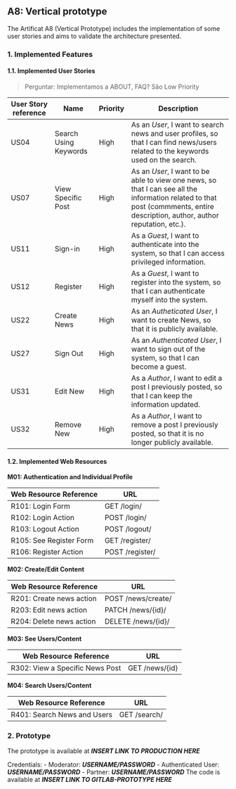 ## A8: Vertical prototype

The Artificat A8 (Vertical Prototype) includes the implementation of some user stories and aims to validate the architecture presented.

### 1. Implemented Features

#### 1.1. Implemented User Stories

> Perguntar: Implementamos a ABOUT, FAQ? São Low Priority

| User Story reference | Name                   | Priority                   | Description                   |
| -------------------- | ---------------------- | -------------------------- | ----------------------------- |
| US04                 | Search Using Keywords | High | As an *User*, I want to search news and user profiles, so that I can find news/users related to the keywords used on the search. |
| US07                 | View Specific Post | High | As an *User*, I want to be able to view one news, so that I can see all the information related to that post (commments, entire description, author, author reputation, etc.). |
| US11                 | Sign-in | High | As a *Guest*, I want to authenticate into the system, so that I can access privileged information. |
| US12                 | Register | High | As a *Guest*, I want to register into the system, so that I can authenticate myself into the system. |
| US22                 | Create News | High | As an *Autheticated User*, I want to create News, so that it is publicly available. |
| US27                 | Sign Out | High | As an *Authenticated User*, I want to sign out of the system, so that I can become a guest. |
| US31                 | Edit New | High | As a *Author*, I want to edit a post I previously posted, so that I can keep the information updated. |
| US32                 | Remove New | High | As a *Author*, I want to remove a post I previously posted, so that it is no longer publicly available. |

#### 1.2. Implemented Web Resources

**M01: Authentication and Individual Profile** 

| Web Resource Reference | URL                            |
| ---------------------- | ------------------------------ |
| R101: Login Form | GET /login/ |
| R102: Login Action | POST /login/ |
| R103: Logout Action | POST /logout/ |
| R105: See Register Form | GET /register/ |
| R106: Register Action | POST /register/ |

**M02: Create/Edit Content**

| Web Resource Reference | URL                            |
| ---------------------- | ------------------------------ |
| R201: Create news action | POST /news/create/ |
| R203: Edit news action | PATCH /news/{id}/ |
| R204: Delete news action | DELETE /news/{id}/ |

**M03: See Users/Content**

| Web Resource Reference | URL                            |
| ---------------------- | ------------------------------ |
| R302: View a Specific News Post | GET /news/{id} |

**M04: Search Users/Content**

| Web Resource Reference | URL                            |
| ---------------------- | ------------------------------ |
| R401: Search News and Users | GET /search/ |

### 2. Prototype

The prototype is available at ***INSERT LINK TO PRODUCTION HERE***

Credentials:
    - Moderator: ***USERNAME/PASSWORD***
    - Authenticated User: ***USERNAME/PASSWORD***
    - Partner: ***USERNAME/PASSWORD***
The code is available at ***INSERT LINK TO GITLAB-PROTOTYPE HERE***
